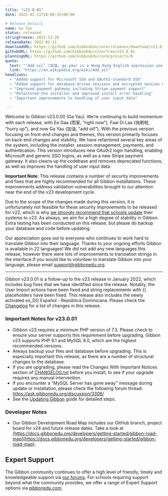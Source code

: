 ```yaml
---
title: "v23.0.01"
date: 2022-02-11T10:00:32+08:00

# Release Details
name: Ga Yau
status: released
stringFreeze: 2021-12-20
releaseDate: 2022-02-11
downloadURL: https://github.com/GibbonEdu/core/releases/download/v23.0.01/GibbonEduCore-InstallBundle.zip
githubURL: https://github.com/GibbonEdu/core/tree/v23.0.01
planningURL: https://github.com/GibbonEdu/core/projects/8
quote:
  text: "‘Add oil’ (加油, ga yau) is a Hong Kong English expression used as an encouragement and support to a person. In Cantonese, gā (加) means ‘add’, and yáu (油) means ‘oil’ or ‘fuel’. It is cited that the Cantonese term originated as a cheer at the Macau Grand Prix during the 1960s. It was used to imply stepping harder on the gas pedal, giving the car more speed and power to accelerate."
  link: "https://en.wikipedia.org/wiki/Add_oil"
headlines:
  - "Added support for Microsoft SSO and OAuth2-standard SSO"
  - "Added support for database-driven sessions and encrypted session data"
  - "Improved payment gateway including Stripe payment support"
  - "Refactored the installer and improved install error handling"
  - "Important improvements to handling of user input data"

---
```


Welcome to Gibbon v23.0.00 (Ga Yau). We’re continuing to build momentum with each release, with Ee Gaa (而家, “right now”), Faai Di Laa (快啲啦, “hurry up”), and now Ga Yau (加油, “add oil!”). With the previous version focusing on front-end changes and themes, this version primarily focuses on back-end changes and stability. We have refactored several key areas of the system, including the installer, session management, payments, and authentication. This version introduces new OAuth2 login handling, enabling Microsoft and generic SSO logins, as well as a new Stripe payment gateway. It also cleans up the codebase and removes deprecated functions, as well as improves the handling of user input data.

**Important Note**: This release contains a number of security improvements and fixes that are highly recommended for all Gibbon installations. These improvements address validation vulnerabilities brought to our attention near the end of the v23 development cycle. 

Due to the scope of the changes made during this version, it is unfortunately not feasible for these security improvements to be released for v22, which is why <u>we strongly recommend that schools update</u> their systems to v23. As always, we aim for a high degree of stability in Gibbon. Extra testing has been conducted on this release, but please do backup your database and code before updating.

Our appreciation goes out to everyone who continues to work hard to translate Gibbon into their language. Thanks to your ongoing efforts Gibbon is available in 22 languages! We did not add any new languages this release, however there were lots of improvements to translation strings in the interface.If you would like to volunteer to translate Gibbon into your language, please email [support@gibbonedu.org](mailto:support@gibbonedu.org).

<hr>

Gibbon v23.0.01 is a follow-up to the v23 release in January 2022, which includes bug fixes that we have identified since the release. Notably, the User Import actions have been fixed and string replacements with {} placeholders have been fixed. This release also includes the newly activated es_DO Español - República Dominicana. Please check the [Changelog](https://github.com/GibbonEdu/core/blob/v23.0.01/CHANGELOG.txt) for a list of changes in this release.


### Important Notes for v23.0.01

- Gibbon v23 requires a minimum PHP version of 7.3. Please check to ensure your server supports this requirement before upgrading. Gibbon v23 supports PHP 8.1 and MySQL 8.0, which are the highest recommended versions.
- Always backup your files and database before upgrading. This is especially important this release, as there are a number of structural changes to the database.
- If you are upgrading, please read the Changes With Important Notices section of [CHANGELOG.txt](https://github.com/GibbonEdu/core/blob/v23.0.01/CHANGELOG.txt) before you install, to see if your upgrade requires any manual intervention.
- If you encounter a “MySQL Server has gone away” message during update or installation, please check the following forum thread: https://ask.gibbonedu.org/discussion/3308/
- See the [Updating Gibbon](https://docs.gibbonedu.org/administrators/getting-started/updating-gibbon/) guide for detailed steps.

### Developer Notes

- Our Gibbon Development Road Map includes our GitHub branch, project board for v24 and future release dates. Take a look at [https://docs.gibbonedu.org/developers/getting-started/gibbon-road-map](https://docs.gibbonedu.org/developers/getting-started/gibbon-road-map).

## Expert Support
The Gibbon community continues to offer a high level of friendly, timely and knowledgeable support via [our forums](https://ask.gibbonedu.org/). For schools requiring support beyond what the community provides, we offer a range of Expert Support options via [gibbonedu.com](http://gibbonedu.com).
